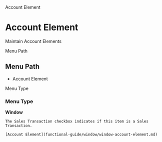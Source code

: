 
Account Element
# Account Element


Maintain Account Elements

Menu Path
## Menu Path



- Account Element

Menu Type
### Menu Type

**Window**

```
The Sales Transaction checkbox indicates if this item is a Sales Transaction.
```

```
[Account Element](functional-guide/window/window-account-element.md)
```